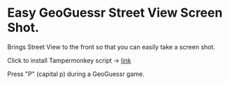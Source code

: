 # Easy GeoGuessr Street View Screen Shot.
Brings Street View to the front so that you can easily take a screen shot.

Click to install Tampermonkey script -> [link](https://github.com/echandler/Easy-GeoGuessr-Street-View-Screen-Shot./raw/main/easyScreenShot.user.js)

Press "P" (capital p) during a GeoGuessr game.
